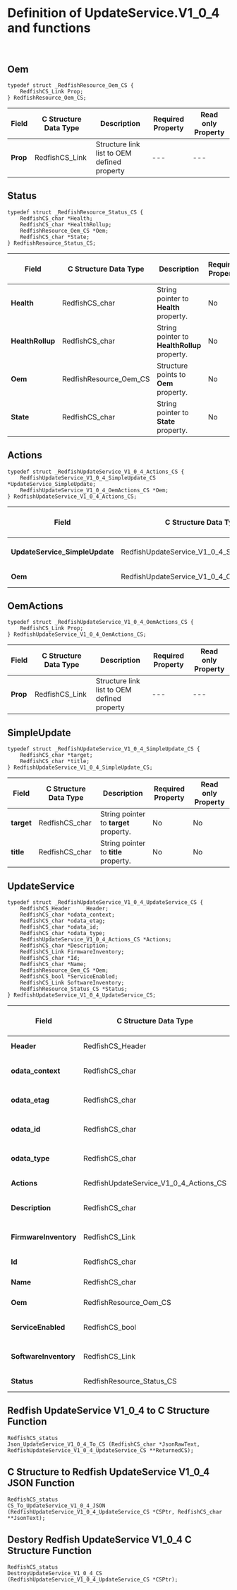 # Definition of UpdateService.V1_0_4 and functions<br><br>

## Oem
    typedef struct _RedfishResource_Oem_CS {
        RedfishCS_Link Prop;
    } RedfishResource_Oem_CS;

|Field |C Structure Data Type|Description |Required Property|Read only Property
| ---  | --- | --- | --- | ---
|**Prop**|RedfishCS_Link| Structure link list to OEM defined property| ---| ---


## Status
    typedef struct _RedfishResource_Status_CS {
        RedfishCS_char *Health;
        RedfishCS_char *HealthRollup;
        RedfishResource_Oem_CS *Oem;
        RedfishCS_char *State;
    } RedfishResource_Status_CS;

|Field |C Structure Data Type|Description |Required Property|Read only Property
| ---  | --- | --- | --- | ---
|**Health**|RedfishCS_char| String pointer to **Health** property.| No| Yes
|**HealthRollup**|RedfishCS_char| String pointer to **HealthRollup** property.| No| Yes
|**Oem**|RedfishResource_Oem_CS| Structure points to **Oem** property.| No| No
|**State**|RedfishCS_char| String pointer to **State** property.| No| Yes


## Actions
    typedef struct _RedfishUpdateService_V1_0_4_Actions_CS {
        RedfishUpdateService_V1_0_4_SimpleUpdate_CS *UpdateService_SimpleUpdate;
        RedfishUpdateService_V1_0_4_OemActions_CS *Oem;
    } RedfishUpdateService_V1_0_4_Actions_CS;

|Field |C Structure Data Type|Description |Required Property|Read only Property
| ---  | --- | --- | --- | ---
|**UpdateService_SimpleUpdate**|RedfishUpdateService_V1_0_4_SimpleUpdate_CS| Structure points to **#UpdateService.SimpleUpdate** property.| No| No
|**Oem**|RedfishUpdateService_V1_0_4_OemActions_CS| Structure points to **Oem** property.| No| No


## OemActions
    typedef struct _RedfishUpdateService_V1_0_4_OemActions_CS {
        RedfishCS_Link Prop;
    } RedfishUpdateService_V1_0_4_OemActions_CS;

|Field |C Structure Data Type|Description |Required Property|Read only Property
| ---  | --- | --- | --- | ---
|**Prop**|RedfishCS_Link| Structure link list to OEM defined property| ---| ---


## SimpleUpdate
    typedef struct _RedfishUpdateService_V1_0_4_SimpleUpdate_CS {
        RedfishCS_char *target;
        RedfishCS_char *title;
    } RedfishUpdateService_V1_0_4_SimpleUpdate_CS;

|Field |C Structure Data Type|Description |Required Property|Read only Property
| ---  | --- | --- | --- | ---
|**target**|RedfishCS_char| String pointer to **target** property.| No| No
|**title**|RedfishCS_char| String pointer to **title** property.| No| No


## UpdateService
    typedef struct _RedfishUpdateService_V1_0_4_UpdateService_CS {
        RedfishCS_Header     Header;
        RedfishCS_char *odata_context;
        RedfishCS_char *odata_etag;
        RedfishCS_char *odata_id;
        RedfishCS_char *odata_type;
        RedfishUpdateService_V1_0_4_Actions_CS *Actions;
        RedfishCS_char *Description;
        RedfishCS_Link FirmwareInventory;
        RedfishCS_char *Id;
        RedfishCS_char *Name;
        RedfishResource_Oem_CS *Oem;
        RedfishCS_bool *ServiceEnabled;
        RedfishCS_Link SoftwareInventory;
        RedfishResource_Status_CS *Status;
    } RedfishUpdateService_V1_0_4_UpdateService_CS;

|Field |C Structure Data Type|Description |Required Property|Read only Property
| ---  | --- | --- | --- | ---
|**Header**|RedfishCS_Header|Redfish C structure header|---|---
|**odata_context**|RedfishCS_char| String pointer to **@odata.context** property.| No| No
|**odata_etag**|RedfishCS_char| String pointer to **@odata.etag** property.| No| No
|**odata_id**|RedfishCS_char| String pointer to **@odata.id** property.| Yes| No
|**odata_type**|RedfishCS_char| String pointer to **@odata.type** property.| Yes| No
|**Actions**|RedfishUpdateService_V1_0_4_Actions_CS| Structure points to **Actions** property.| No| No
|**Description**|RedfishCS_char| String pointer to **Description** property.| No| Yes
|**FirmwareInventory**|RedfishCS_Link| Structure link list to **FirmwareInventory** property.| No| Yes
|**Id**|RedfishCS_char| String pointer to **Id** property.| Yes| Yes
|**Name**|RedfishCS_char| String pointer to **Name** property.| Yes| Yes
|**Oem**|RedfishResource_Oem_CS| Structure points to **Oem** property.| No| No
|**ServiceEnabled**|RedfishCS_bool| Boolean pointer to **ServiceEnabled** property.| No| No
|**SoftwareInventory**|RedfishCS_Link| Structure link list to **SoftwareInventory** property.| No| Yes
|**Status**|RedfishResource_Status_CS| Structure points to **Status** property.| No| No
## Redfish UpdateService V1_0_4 to C Structure Function
    RedfishCS_status
    Json_UpdateService_V1_0_4_To_CS (RedfishCS_char *JsonRawText, RedfishUpdateService_V1_0_4_UpdateService_CS **ReturnedCS);

## C Structure to Redfish UpdateService V1_0_4 JSON Function
    RedfishCS_status
    CS_To_UpdateService_V1_0_4_JSON (RedfishUpdateService_V1_0_4_UpdateService_CS *CSPtr, RedfishCS_char **JsonText);

## Destory Redfish UpdateService V1_0_4 C Structure Function
    RedfishCS_status
    DestroyUpdateService_V1_0_4_CS (RedfishUpdateService_V1_0_4_UpdateService_CS *CSPtr);

